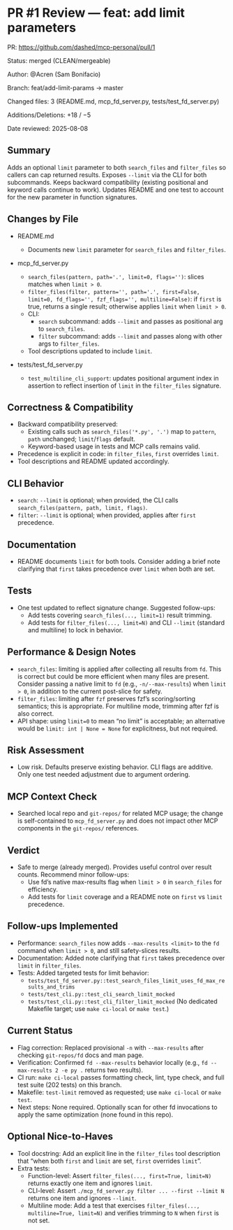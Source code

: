 # PR #1 Review — feat: add limit parameters

PR: https://github.com/dashed/mcp-personal/pull/1

Status: merged (CLEAN/mergeable)

Author: @Acren (Sam Bonifacio)

Branch: feat/add-limit-params → master

Changed files: 3 (README.md, mcp_fd_server.py, tests/test_fd_server.py)

Additions/Deletions: +18 / −5

Date reviewed: 2025-08-08

## Summary

Adds an optional `limit` parameter to both `search_files` and `filter_files` so callers can cap returned results. Exposes `--limit` via the CLI for both subcommands. Keeps backward compatibility (existing positional and keyword calls continue to work). Updates README and one test to account for the new parameter in function signatures.

## Changes by File

- README.md
  - Documents new `limit` parameter for `search_files` and `filter_files`.

- mcp_fd_server.py
  - `search_files(pattern, path='.', limit=0, flags='')`: slices matches when `limit > 0`.
  - `filter_files(filter, pattern='', path='.', first=False, limit=0, fd_flags='', fzf_flags='', multiline=False)`: if `first` is true, returns a single result; otherwise applies `limit` when `limit > 0`.
  - CLI:
    - `search` subcommand: adds `--limit` and passes as positional arg to `search_files`.
    - `filter` subcommand: adds `--limit` and passes along with other args to `filter_files`.
  - Tool descriptions updated to include `limit`.

- tests/test_fd_server.py
  - `test_multiline_cli_support`: updates positional argument index in assertion to reflect insertion of `limit` in the `filter_files` signature.

## Correctness & Compatibility

- Backward compatibility preserved:
  - Existing calls such as `search_files('*.py', '.')` map to `pattern`, `path` unchanged; `limit`/`flags` default.
  - Keyword-based usage in tests and MCP calls remains valid.
- Precedence is explicit in code: in `filter_files`, `first` overrides `limit`.
- Tool descriptions and README updated accordingly.

## CLI Behavior

- `search`: `--limit` is optional; when provided, the CLI calls `search_files(pattern, path, limit, flags)`.
- `filter`: `--limit` is optional; when provided, applies after `first` precedence.

## Documentation

- README documents `limit` for both tools. Consider adding a brief note clarifying that `first` takes precedence over `limit` when both are set.

## Tests

- One test updated to reflect signature change. Suggested follow-ups:
  - Add tests covering `search_files(..., limit=1)` result trimming.
  - Add tests for `filter_files(..., limit=N)` and CLI `--limit` (standard and multiline) to lock in behavior.

## Performance & Design Notes

- `search_files`: limiting is applied after collecting all results from `fd`. This is correct but could be more efficient when many files are present. Consider passing a native limit to `fd` (e.g., `-n/--max-results`) when `limit > 0`, in addition to the current post-slice for safety.
- `filter_files`: limiting after `fzf` preserves fzf’s scoring/sorting semantics; this is appropriate. For multiline mode, trimming after fzf is also correct.
- API shape: using `limit=0` to mean “no limit” is acceptable; an alternative would be `limit: int | None = None` for explicitness, but not required.

## Risk Assessment

- Low risk. Defaults preserve existing behavior. CLI flags are additive. Only one test needed adjustment due to argument ordering.

## MCP Context Check

- Searched local repo and `git-repos/` for related MCP usage; the change is self-contained to `mcp_fd_server.py` and does not impact other MCP components in the `git-repos/` references.

## Verdict

- Safe to merge (already merged). Provides useful control over result counts. Recommend minor follow-ups:
  - Use fd’s native max-results flag when `limit > 0` in `search_files` for efficiency.
  - Add tests for `limit` coverage and a README note on `first` vs `limit` precedence.

## Follow-ups Implemented

- Performance: `search_files` now adds `--max-results <limit>` to the `fd` command when `limit > 0`, and still safety-slices results.
- Documentation: Added note clarifying that `first` takes precedence over `limit` in `filter_files`.
- Tests: Added targeted tests for limit behavior:
  - `tests/test_fd_server.py::test_search_files_limit_uses_fd_max_results_and_trims`
  - `tests/test_cli.py::test_cli_search_limit_mocked`
  - `tests/test_cli.py::test_cli_filter_limit_mocked`
  (No dedicated Makefile target; use `make ci-local` or `make test`.)

## Current Status

- Flag correction: Replaced provisional `-n` with `--max-results` after checking `git-repos/fd` docs and man page.
- Verification: Confirmed `fd --max-results` behavior locally (e.g., `fd --max-results 2 -e py .` returns two results).
- CI run: `make ci-local` passes formatting check, lint, type check, and full test suite (202 tests) on this branch.
- Makefile: `test-limit` removed as requested; use `make ci-local` or `make test`.
- Next steps: None required. Optionally scan for other fd invocations to apply the same optimization (none found in this repo).

## Optional Nice-to-Haves

- Tool docstring: Add an explicit line in the `filter_files` tool description that “when both `first` and `limit` are set, `first` overrides `limit`”.
- Extra tests:
  - Function-level: Assert `filter_files(..., first=True, limit=N)` returns exactly one item and ignores `limit`.
  - CLI-level: Assert `./mcp_fd_server.py filter ... --first --limit N` returns one item and ignores `--limit`.
  - Multiline mode: Add a test that exercises `filter_files(..., multiline=True, limit=N)` and verifies trimming to `N` when `first` is not set.
